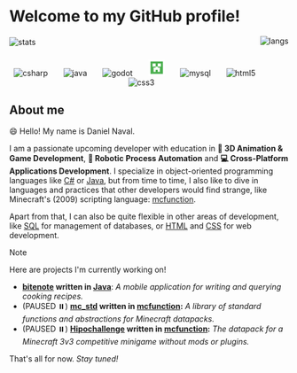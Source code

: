 # Welcome to my GitHub profile!

<!-- Photo and stats -->
<div>
    <img alt="stats" align="center" height="150" src="https://github-readme-stats.vercel.app/api?username=scrmbl-egg&hide_title=true&hide_rank=true&show_icons=false&include_all_commits=true&count_private=true&disable_animations=false&theme=github_dark&locale=en&hide_border=true"/>
    <img alt="langs" align="right" height="150" src="https://github-readme-stats.vercel.app/api/top-langs?username=scrmbl-egg&locale=en&hide_title=true&layout=compact&card_width=320&langs_count=5&theme=github_dark&hide_border=true"/>
</div>

<!-- Small space -->
###

<!-- Row of software/language icons -->
<div align="center">
    <img alt="csharp" height="30" src="https://cdn.jsdelivr.net/gh/devicons/devicon/icons/csharp/csharp-original.svg">
    <img width="20">
    <img alt="java" height="30" src="https://cdn.jsdelivr.net/gh/devicons/devicon/icons/java/java-original.svg">
    <img width="20"/>
    <img alt="godot" height="30" src="https://cdn.jsdelivr.net/gh/devicons/devicon/icons/godot/godot-original.svg">
    <img width="20"/>
    <img alt="mcfunction" height="30" src="https://github.com/material-extensions/vscode-material-icon-theme/blob/main/icons/minecraft.svg">
    <img width="20">
    <img alt="mysql" height="30" src="https://cdn.jsdelivr.net/gh/devicons/devicon/icons/mysql/mysql-original.svg">
    <img width="20"/>
    <img alt="html5" height="30" src="https://cdn.jsdelivr.net/gh/devicons/devicon/icons/html5/html5-original.svg">
    <img width="20">
    <img alt="css3" height="30" src="https://cdn.jsdelivr.net/gh/devicons/devicon/icons/css3/css3-original.svg">
</div>

## About me
:smile: Hello! My name is Daniel Naval.

I am a passionate upcoming developer with education in **:space_invader: 3D Animation & Game Development**, **:robot: Robotic Process Automation** and
**:computer: Cross-Platform Applications Development**. I specialize in object-oriented programming languages like <ins>C#</ins> or <ins>Java</ins>, 
but from time to time, I also like to dive in languages and practices that other developers would find strange, like Minecraft's (2009) scripting 
language: <ins>mcfunction</ins>.

Apart from that, I can also be quite flexible in other areas of development, like <ins>SQL</ins> for management of databases, or <ins>HTML</ins>
and <ins>CSS</ins> for web development.

> [!NOTE]
> Here are projects I'm currently working on!
> 
> - **[bitenote](https://github.com/scrmbl-egg/bitenote) written in <ins>Java</ins>**: *A mobile application for writing and querying cooking recipes.*
> - (PAUSED :pause_button:) **[mc_std](https://github.com/scrmbl-egg/mc_std) written in <ins>mcfunction</ins>:** *A library of standard functions and
> abstractions for Minecraft datapacks.*
> - (PAUSED :pause_button:) **[Hipochallenge](https://github.com/scrmbl-egg/Hipochallenge) written in <ins>mcfunction</ins>:** *The datapack for a Minecraft
> 3v3 competitive minigame without mods or plugins.*

That's all for now. *Stay tuned!*
